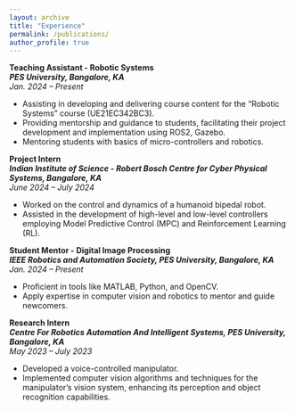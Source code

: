 ```yaml
---
layout: archive
title: "Experience"
permalink: /publications/
author_profile: true
---
```


**Teaching Assistant - Robotic Systems**  
***PES University, Bangalore, KA***  
*Jan. 2024 – Present*  
  - Assisting in developing and delivering course content for the “Robotic Systems” course (UE21EC342BC3).  
  - Providing mentorship and guidance to students, facilitating their project development and implementation using ROS2, Gazebo.  
  - Mentoring students with basics of micro-controllers and robotics.
    
**Project Intern**  
***Indian Institute of Science - Robert Bosch Centre for Cyber Physical Systems, Bangalore, KA***  
*June 2024 – July 2024*  
  - Worked on the control and dynamics of a humanoid bipedal robot.  
  - Assisted in the development of high-level and low-level controllers employing Model Predictive Control (MPC) and Reinforcement Learning (RL).

**Student Mentor - Digital Image Processing**  
***IEEE Robotics and Automation Society, PES University, Bangalore, KA***  
*Jan. 2024 – Present*  
  - Proficient in tools like MATLAB, Python, and OpenCV.  
  - Apply expertise in computer vision and robotics to mentor and guide newcomers.

**Research Intern**  
***Centre For Robotics Automation And Intelligent Systems, PES University, Bangalore, KA***  
*May 2023 – July 2023*  
  - Developed a voice-controlled manipulator.  
  - Implemented computer vision algorithms and techniques for the manipulator’s vision system, enhancing its perception and object recognition capabilities.


